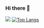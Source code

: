 ### Hi there 👋

[![](https://github-readme-stats.vercel.app/api?username=aello-matic&show_icons=true&theme=kacho_ga&count_private=true&hide=prs,issues,contribs&hide_rank=true&include_all_commits=true&)](https://github.com/kristenprescott/github-readme-stats)
[![Top Langs](https://github-readme-stats.vercel.app/api/top-langs/?username=aello-matic&layout=compact&theme=kacho_ga)](https://github.com/kristenprescott/github-readme-stats)

<!--
**aello-matic/aello-matic** is a ✨ _special_ ✨ repository because its `README.md` (this file) appears on your GitHub profile.

Here are some ideas to get you started:

- 🔭 I’m currently working on ...
- 🌱 I’m currently learning ...
- 👯 I’m looking to collaborate on ...
- 🤔 I’m looking for help with ...
- 💬 Ask me about ...
- 📫 How to reach me: ...
- 😄 Pronouns: ...
- ⚡ Fun fact: ...



#### Stats!
  Change the ?username= value to your GitHub's username.
  EX: [![aello's GitHub stats](https://github-readme-stats.vercel.app/api?username=aello-matic)](https://github.com/aello-matic/github-readme-stats)

###### To hide any specific stats, you can pass a query parameter ?hide= with comma-separated values
  Options: &hide=stars,commits,prs,issues,contribs
  EX: ![aello's GitHub stats](https://github-readme-stats.vercel.app/api?username=aello-matic&hide=contribs,prs)
  
###### You can add the count of all your private contributions to the total commits count by using the query parameter ?count_private=true.
**Note:** If you are deploying this project yourself, the private contributions will be counted by default otherwise you need to chose to share your private contribution counts.
  Options: &count_private=true
  EX: ![aello's GitHub stats](https://github-readme-stats.vercel.app/api?username=aello-matic&count_private=true)
  

-->
